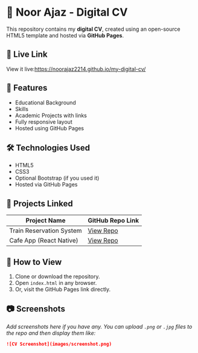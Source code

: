# 💼 Noor Ajaz - Digital CV

This repository contains my **digital CV**, created using an open-source HTML5 template and hosted via **GitHub Pages**.

## 🔗 Live Link
View it live:https://noorajaz2214.github.io/my-digital-cv/

## 📄 Features

- Educational Background
- Skills
- Academic Projects with links
- Fully responsive layout
- Hosted using GitHub Pages

## 🛠 Technologies Used

- HTML5
- CSS3
- Optional Bootstrap (if you used it)
- Hosted via GitHub Pages

## 📂 Projects Linked

| Project Name               | GitHub Repo Link                                                                 |
|----------------------------|----------------------------------------------------------------------------------|
| Train Reservation System   | [View Repo](https://github.com/NoorAjaz2214/train-reservation-system)           |
| Cafe App (React Native)    | [View Repo](https://github.com/NoorAjaz2214/Cafe_app)                            |

## 🧠 How to View

1. Clone or download the repository.
2. Open `index.html` in any browser.
3. Or, visit the GitHub Pages link directly.

## 📷 Screenshots

_Add screenshots here if you have any. You can upload `.png` or `.jpg` files to the repo and then display them like:_

```markdown
![CV Screenshot](images/screenshot.png)
